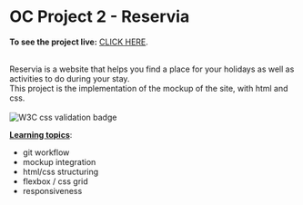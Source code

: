 # OC Project 2 - Reservia

**To see the project live:** [CLICK HERE](https://newnightcoder.github.io/DanielJulien_2_29042021/). <br><br>

Reservia is a website that helps you find a place for your holidays as well as activities to do during your stay.  
This project is the implementation of the mockup of the site, with html and css.<br><br>
![W3C css validation badge](https://jigsaw.w3.org/css-validator/images/vcss-blue)

**<u>Learning topics</u>**:

- git workflow
- mockup integration
- html/css structuring
- flexbox / css grid
- responsiveness
